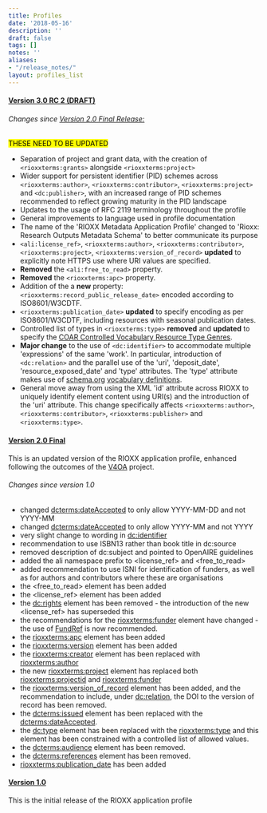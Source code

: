 ```yaml
---
title: Profiles
date: '2018-05-16'
description: ''
draft: false
tags: []
notes: ''
aliases:
- "/release_notes/"
layout: profiles_list
---
```


#### [Version 3.0 RC 2 (DRAFT)](/profiles/v3-0-rc-2/)
###### Changes since [Version 2.0 Final Release:](/profiles/v2-0-final/)
<mark>THESE NEED TO BE UPDATED</mark>
- Separation of project and grant data, with the creation of `<rioxxterms:grants>` alongside `<rioxxterms:project>`
- Wider support for persistent identifier (PID) schemes across `<rioxxterms:author>`, `<rioxxterms:contributor>`, `<rioxxterms:project>` and `<dc:publisher>`, with an increased range of PID schemes recommended to reflect growing maturity in the PID landscape
- Updates to the usage of RFC 2119 terminology throughout the profile
- General improvements to language used in profile documentation
- The name of the 'RIOXX Metadata Application Profile' changed to 'Rioxx: Research Outputs Metadata Schema' to better communicate its purpose
- `<ali:license_ref>`, `<rioxxterms:author>`, `<rioxxterms:contributor>`, `<rioxxterms:project>`, `<rioxxterms:version_of_record>` **updated** to explicitly note HTTPS use where URI values are specified.
- **Removed** the `<ali:free_to_read>` property.
- **Removed** the `<rioxxterms:apc>` property.
- Addition of the a **new** property: `<rioxxterms:record_public_release_date>` encoded according to ISO8601/W3CDTF.
- `<rioxxterms:publication_date>` **updated** to specify encoding as per ISO8601/W3CDTF, including resources with seasonal publication dates.
- Controlled list of types in  `<rioxxterms:type>` **removed** and **updated** to specify the [COAR Controlled Vocabulary Resource Type Genres](http://vocabularies.coar-repositories.org/documentation/resource_types/).
- **Major change** to the use of `<dc:identifier>` to accommodate multiple 'expressions' of the same 'work'. In particular, introduction of  `<dc:relation>` and the parallel use of the 'uri', 'deposit_date', 'resource_exposed_date' and 'type' attributes. The 'type' attribute makes use of [schema.org](https://schema.org/) [vocabulary definitions]().
- General move away from using the XML 'id' attribute across RIOXX to uniquely identify element content using URI(s) and the introduction of the 'uri' attribute. This change specifically affects `<rioxxterms:author>`, `<rioxxterms:contributor>`, `<rioxxterms:publisher>` and `<rioxxterms:type>`.



#### [Version 2.0 Final](/profiles/v2-0-final/)

This is an updated version of the RIOXX application profile, enhanced following the outcomes of the [V4OA](http://www.v4oa.net) project.

###### Changes since version 1.0

* changed <dcterms:dateAccepted> to only allow YYYY-MM-DD and not YYYY-MM
* changed <dcterms:dateAccepted> to only allow YYYY-MM and not YYYY
* very slight change to wording in <dc:identifier>
* recommendation to use ISBN13 rather than book title in dc:source
* removed description of dc:subject and pointed to OpenAIRE guidelines
* added the ali namespace prefix to <license_ref> and <free_to_read>
* added recommendation to use ISNI for identification of funders, as well as for authors and contributors where these are organisations
* the <free_to_read> element has been added
* the <license_ref> element has been added
* the <dc:rights> element has been removed - the introduction of the new <license_ref> has superseded this
* the recommendations for the <rioxxterms:funder> element have changed - the use of [FundRef](http://www.crossref.org/fundref/) is now recommended.
* the <rioxxterms:apc> element has been added
* the <rioxxterms:version> element has been added
* the <rioxxterms:creator> element has been replaced with <rioxxterms:author>
* the new <rioxxterms:project> element has replaced both <rioxxterms:projectid> and <rioxxterms:funder>
* the <rioxxterms:version_of_record> element has been added, and the recommendation to include, under <dc:relation>, the DOI to the version of record has been removed.
* the <dcterms:issued> element has been replaced with the <dcterms:dateAccepted>.
* the <dc:type> element has been replaced with the <rioxxterms:type> and this element has been constrained with a controlled list of allowed values.
* the <dcterms:audience> element has been removed.
* the <dcterms:references> element has been removed.
* <rioxxterms:publication_date> has been added

#### [Version 1.0](/profiles/v1-0/)
This is the initial release of the RIOXX application profile